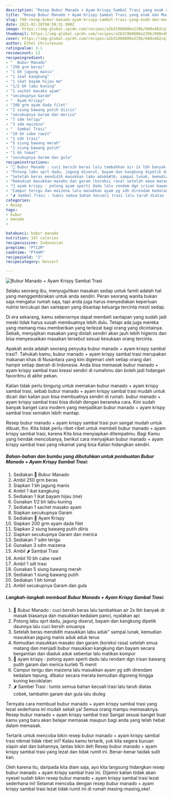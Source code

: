 ```yaml
---
description: "Resep Bubur Manado + Ayam Krispy Sambal Trasi yang enak dan Mudah Dibuat"
title: "Resep Bubur Manado + Ayam Krispy Sambal Trasi yang enak dan Mudah Dibuat"
slug: 740-resep-bubur-manado-ayam-krispy-sambal-trasi-yang-enak-dan-mudah-dibuat
date: 2021-02-28T08:59:31.998Z
image: https://img-global.cpcdn.com/recipes/a2b319b0686e239b/680x482cq70/bubur-manado-ayam-krispy-sambal-trasi-foto-resep-utama.jpg
thumbnail: https://img-global.cpcdn.com/recipes/a2b319b0686e239b/680x482cq70/bubur-manado-ayam-krispy-sambal-trasi-foto-resep-utama.jpg
cover: https://img-global.cpcdn.com/recipes/a2b319b0686e239b/680x482cq70/bubur-manado-ayam-krispy-sambal-trasi-foto-resep-utama.jpg
author: Ethel Christensen
ratingvalue: 3.1
reviewcount: 13
recipeingredient:
- "  Bubur Manado"
- "250 grm beras"
- "1 bh jagung manis"
- "1 ikat kangkung"
- "1 ikat bayam hijau me"
- "1/2 bh labu kuning"
- "1 sachet masako ayam"
- "secukupnya Garam"
- "  Ayam Krispy"
- "200 grm ayam dada filet"
- "2 siung bawang putih diiris"
- "secukupnya Garam dan merica"
- "7 sdm terigu"
- "3 sdm maizena"
- "  Sambal Trasi"
- "10 bh cabe rawit"
- "1 sdt trasi"
- "5 siung bawang merah"
- "1 siung bawang putih"
- "1 bh tomat"
- "secukupnya Garam dan gula"
recipeinstructions:
- "🌼 Bubur Manado : cuci bersih beras lalu tambahkan air 2x lbh banyak dr masak biasanya dan masukkan kedalam panci, nyalakan api"
- "Potong labu sprt dadu, jagung diserut, bayam dan kangkung dipetik daunnya lalu cuci bersih smuanya"
- "Setelah beras mendidih masukkan labu aduk&#34; sampai lunak, kemudian masukkan jagung manis aduk aduk terus"
- "Kemudian masukkan masako dan garam (koreksi rasa) setelah smua matang dan menjadi bubur masukkan kangkung dan bayam secara bergantian dan diaduk aduk sebentar lalu matikan kompor"
- "🐔 ayam krispy : potong ayam sperti dadu lalu rendam dgn irisan bawang putih garam dan merica kurleb 15 menit"
- "Campur terigu dan maizena lalu masukkan ayam yg sdh direndam kedalam tepung, dibalur secara merata kemudian digoreng hingga kuning kecoklatan"
- "🌶 Sambel Trasi : tumis semua bahan kecuali trasi lalu taruh diatas cobek, tambahin garam dan gula lalu diuleg"
categories:
- Resep
tags:
- bubur
- manado
- 

katakunci: bubur manado  
nutrition: 147 calories
recipecuisine: Indonesian
preptime: "PT12M"
cooktime: "PT44M"
recipeyield: "2"
recipecategory: Dessert

---
```



![Bubur Manado + Ayam Krispy Sambal Trasi](https://img-global.cpcdn.com/recipes/a2b319b0686e239b/680x482cq70/bubur-manado-ayam-krispy-sambal-trasi-foto-resep-utama.jpg)

Selaku seorang ibu, menyuguhkan masakan sedap untuk famili adalah hal yang menggembirakan untuk anda sendiri. Peran seorang  wanita bukan saja mengatur rumah saja, tapi anda juga harus menyediakan keperluan nutrisi tercukupi dan santapan yang disantap keluarga tercinta mesti sedap.

Di era  sekarang, kamu sebenarnya dapat membeli santapan yang sudah jadi meski tidak harus susah membuatnya lebih dulu. Tetapi ada juga mereka yang memang mau memberikan yang terlezat bagi orang yang dicintainya. Sebab, menyajikan masakan yang diolah sendiri akan jauh lebih higienis dan bisa menyesuaikan masakan tersebut sesuai kesukaan orang tercinta. 



Apakah anda adalah seorang penyuka bubur manado + ayam krispy sambal trasi?. Tahukah kamu, bubur manado + ayam krispy sambal trasi merupakan makanan khas di Nusantara yang kini digemari oleh setiap orang dari hampir setiap daerah di Indonesia. Anda bisa memasak bubur manado + ayam krispy sambal trasi kreasi sendiri di rumahmu dan boleh jadi hidangan favoritmu di akhir pekan.

Kalian tidak perlu bingung untuk memakan bubur manado + ayam krispy sambal trasi, sebab bubur manado + ayam krispy sambal trasi mudah untuk dicari dan kalian pun bisa membuatnya sendiri di rumah. bubur manado + ayam krispy sambal trasi bisa diolah dengan beraneka cara. Kini sudah banyak banget cara modern yang menjadikan bubur manado + ayam krispy sambal trasi semakin lebih mantap.

Resep bubur manado + ayam krispy sambal trasi pun sangat mudah untuk dibuat, lho. Kita tidak perlu ribet-ribet untuk membeli bubur manado + ayam krispy sambal trasi, karena Kita bisa menyiapkan ditempatmu. Bagi Kamu yang hendak mencobanya, berikut cara menyajikan bubur manado + ayam krispy sambal trasi yang nikamat yang bisa Kalian hidangkan sendiri.

<!--inarticleads1-->

##### Bahan-bahan dan bumbu yang dibutuhkan untuk pembuatan Bubur Manado + Ayam Krispy Sambal Trasi:

1. Sediakan  🌼 Bubur Manado
1. Ambil 250 grm beras
1. Siapkan 1 bh jagung manis
1. Ambil 1 ikat kangkung
1. Sediakan 1 ikat bayam hijau (me)
1. Gunakan 1/2 bh labu kuning
1. Sediakan 1 sachet masako ayam
1. Siapkan secukupnya Garam
1. Sediakan  🐔 Ayam Krispy
1. Siapkan 200 grm ayam dada filet
1. Siapkan 2 siung bawang putih diiris
1. Siapkan secukupnya Garam dan merica
1. Sediakan 7 sdm terigu
1. Gunakan 3 sdm maizena
1. Ambil  🌶 Sambal Trasi
1. Ambil 10 bh cabe rawit
1. Ambil 1 sdt trasi
1. Gunakan 5 siung bawang merah
1. Sediakan 1 siung bawang putih
1. Sediakan 1 bh tomat
1. Ambil secukupnya Garam dan gula




<!--inarticleads2-->

##### Langkah-langkah membuat Bubur Manado + Ayam Krispy Sambal Trasi:

1. 🌼 Bubur Manado : cuci bersih beras lalu tambahkan air 2x lbh banyak dr masak biasanya dan masukkan kedalam panci, nyalakan api
1. Potong labu sprt dadu, jagung diserut, bayam dan kangkung dipetik daunnya lalu cuci bersih smuanya
1. Setelah beras mendidih masukkan labu aduk&#34; sampai lunak, kemudian masukkan jagung manis aduk aduk terus
1. Kemudian masukkan masako dan garam (koreksi rasa) setelah smua matang dan menjadi bubur masukkan kangkung dan bayam secara bergantian dan diaduk aduk sebentar lalu matikan kompor
1. 🐔 ayam krispy : potong ayam sperti dadu lalu rendam dgn irisan bawang putih garam dan merica kurleb 15 menit
1. Campur terigu dan maizena lalu masukkan ayam yg sdh direndam kedalam tepung, dibalur secara merata kemudian digoreng hingga kuning kecoklatan
1. 🌶 Sambel Trasi : tumis semua bahan kecuali trasi lalu taruh diatas cobek, tambahin garam dan gula lalu diuleg




Ternyata cara membuat bubur manado + ayam krispy sambal trasi yang lezat sederhana ini mudah sekali ya! Semua orang mampu memasaknya. Resep bubur manado + ayam krispy sambal trasi Sangat sesuai banget buat kamu yang baru akan belajar memasak maupun bagi anda yang telah hebat dalam memasak.

Tertarik untuk mencoba bikin resep bubur manado + ayam krispy sambal trasi nikmat tidak ribet ini? Kalau kamu tertarik, yuk kita segera buruan siapin alat dan bahannya, lantas bikin deh Resep bubur manado + ayam krispy sambal trasi yang lezat dan tidak rumit ini. Benar-benar taidak sulit kan. 

Oleh karena itu, daripada kita diam saja, ayo kita langsung hidangkan resep bubur manado + ayam krispy sambal trasi ini. Dijamin kalian tiidak akan nyesel sudah bikin resep bubur manado + ayam krispy sambal trasi lezat sederhana ini! Selamat mencoba dengan resep bubur manado + ayam krispy sambal trasi lezat tidak rumit ini di rumah masing-masing,oke!.


